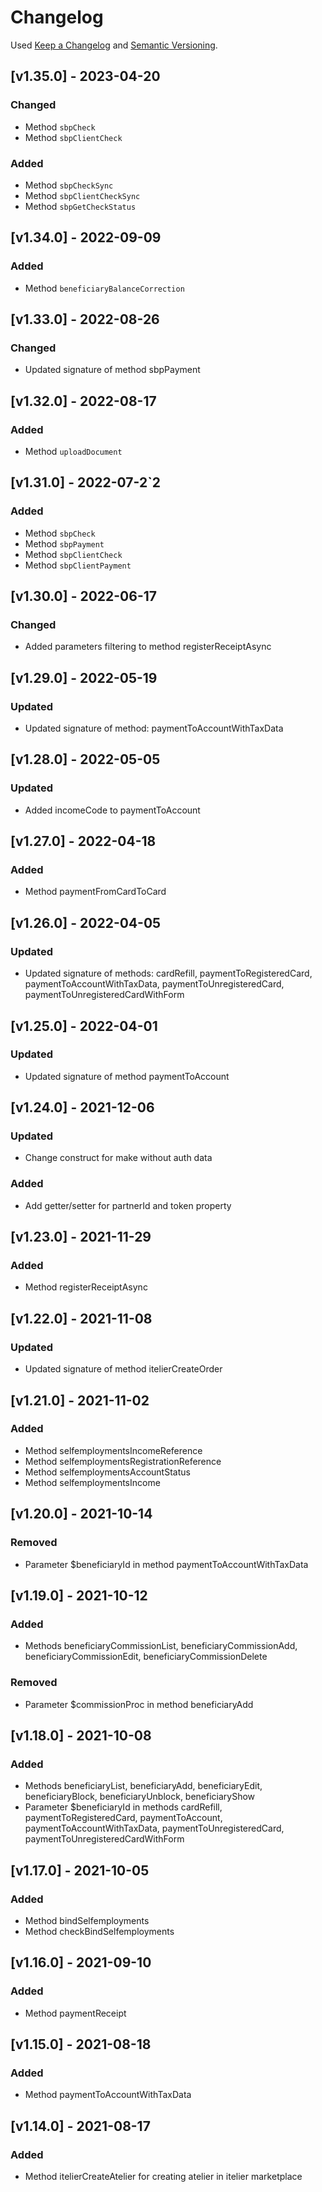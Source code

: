 # Changelog
Used [Keep a Changelog](https://keepachangelog.com/en/1.0.0/) and [Semantic Versioning](https://semver.org/spec/v2.0.0.html).

## [v1.35.0] - 2023-04-20
### Changed
- Method `sbpCheck`
- Method `sbpClientCheck`
### Added
- Method `sbpCheckSync`
- Method `sbpClientCheckSync`
- Method `sbpGetCheckStatus`

## [v1.34.0] - 2022-09-09
### Added
- Method `beneficiaryBalanceCorrection`

## [v1.33.0] - 2022-08-26
### Changed
- Updated signature of method sbpPayment

## [v1.32.0] - 2022-08-17
### Added
- Method `uploadDocument`

## [v1.31.0] - 2022-07-2`2
### Added
- Method `sbpCheck`
- Method `sbpPayment`
- Method `sbpClientCheck`
- Method `sbpClientPayment`

## [v1.30.0] - 2022-06-17
### Changed
- Added parameters filtering to method registerReceiptAsync

## [v1.29.0] - 2022-05-19
### Updated
- Updated signature of method: paymentToAccountWithTaxData

## [v1.28.0] - 2022-05-05
### Updated
- Added incomeCode to paymentToAccount

## [v1.27.0] - 2022-04-18
### Added
- Method paymentFromCardToCard

## [v1.26.0] - 2022-04-05
### Updated
- Updated signature of methods: cardRefill, paymentToRegisteredCard, paymentToAccountWithTaxData, paymentToUnregisteredCard, paymentToUnregisteredCardWithForm

## [v1.25.0] - 2022-04-01
### Updated
- Updated signature of method paymentToAccount

## [v1.24.0] - 2021-12-06
### Updated
- Change construct for make without auth data
### Added
- Add getter/setter for partnerId and token property

## [v1.23.0] - 2021-11-29
### Added
- Method registerReceiptAsync

## [v1.22.0] - 2021-11-08
### Updated
- Updated signature of method itelierCreateOrder

## [v1.21.0] - 2021-11-02
### Added
- Method selfemploymentsIncomeReference
- Method selfemploymentsRegistrationReference
- Method selfemploymentsAccountStatus
- Method selfemploymentsIncome

## [v1.20.0] - 2021-10-14
### Removed
- Parameter $beneficiaryId in method paymentToAccountWithTaxData

## [v1.19.0] - 2021-10-12
### Added
- Methods beneficiaryCommissionList, beneficiaryCommissionAdd, beneficiaryCommissionEdit, beneficiaryCommissionDelete
### Removed
- Parameter $commissionProc in method beneficiaryAdd

## [v1.18.0] - 2021-10-08
### Added
- Methods beneficiaryList, beneficiaryAdd, beneficiaryEdit, beneficiaryBlock, beneficiaryUnblock, beneficiaryShow
- Parameter $beneficiaryId in methods cardRefill, paymentToRegisteredCard, paymentToAccount, paymentToAccountWithTaxData, paymentToUnregisteredCard, paymentToUnregisteredCardWithForm

## [v1.17.0] - 2021-10-05
### Added
- Method bindSelfemployments
- Method checkBindSelfemployments

## [v1.16.0] - 2021-09-10
### Added 
- Method paymentReceipt

## [v1.15.0] - 2021-08-18
### Added 
- Method paymentToAccountWithTaxData

## [v1.14.0] - 2021-08-17
### Added 
- Method itelierCreateAtelier for creating atelier in itelier marketplace
